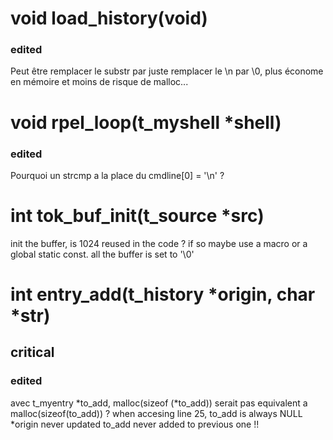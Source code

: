 # void	load_history(void)
### edited
Peut être remplacer le substr par juste remplacer le \n par \0, plus économe en mémoire et moins de risque de malloc...

# void	rpel_loop(t_myshell *shell)
### edited
Pourquoi un strcmp a la place du cmdline[0] = '\n' ?

# int	tok_buf_init(t_source *src)
init the buffer, is 1024 reused in the code ? if so maybe use a macro or a global static const.
all the buffer is set to '\0'

# int	entry_add(t_history *origin, char *str)
## critical
### edited
avec t_myentry *to_add, malloc(sizeof (*to_add)) serait pas equivalent a malloc(sizeof(to_add)) ?
when accesing line 25, to_add is always NULL
*origin never updated
to_add never added to previous one !!

